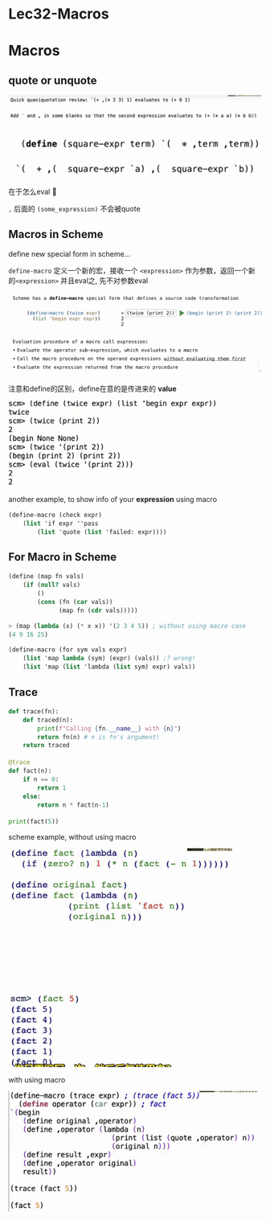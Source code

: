 # Lec32-Macros

# Macros

## quote or unquote

![alt text](image.png)

在于怎么eval :thinking:

`,` 后面的 `(some_expression)` 不会被quote

## Macros in Scheme
define new special form in scheme...

`define-macro` 定义一个新的宏，接收一个 `<expression>` 作为参数，返回一个新的`<expression>` 并且eval之, 先不对参数eval

![alt text](image-1.png)

注意和define的区别，define在意的是传进来的 **value** 

![alt text](image-2.png)

another example, to show info of your **expression** using macro

```scheme
(define-macro (check expr)
    (list 'if expr ''pass 
        (list 'quote (list 'failed: expr))))
```

## For Macro in Scheme

```scheme
(define (map fn vals)
    (if (null? vals)
        ()
        (cons (fn (car vals))
              (map fn (cdr vals)))))
```

```scheme
> (map (lambda (x) (* x x)) '(2 3 4 5)) ; without using macro case
(4 9 16 25)
```


```scheme
(define-macro (for sym vals expr)
    (list 'map lambda (sym) (expr) (vals)) ;? wrong!
    (list 'map (list 'lambda (list sym) expr) vals))

```

## Trace

```python
def trace(fn):
    def traced(n):
        print(f"Calling {fn.__name__} with {n}")
        return fn(n) # n is fn's argument!
    return traced

@trace
def fact(n):
    if n == 0:
        return 1
    else:
        return n * fact(n-1)

print(fact(5))
```

scheme example, without using macro

![alt text](image-3.png)

with using macro

![alt text](image-4.png)







